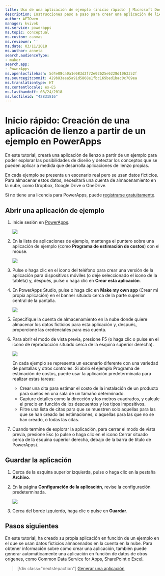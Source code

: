 ```yaml
---
title: Uso de una aplicación de ejemplo (inicio rápido) | Microsoft Docs
description: Instrucciones paso a paso para crear una aplicación de lienzo en función de un ejemplo en PowerApps
author: AFTOwen
manager: kvivek
ms.service: powerapps
ms.topic: conceptual
ms.custom: canvas
ms.reviewer: ''
ms.date: 03/11/2018
ms.author: anneta
search.audienceType:
- maker
search.app:
- PowerApps
ms.openlocfilehash: 5d4e88ca0a1e683d2f72e02625e6228d1063352f
ms.sourcegitcommit: 429b83aaa5a91d5868e1fbc169bed1bac0c709ea
ms.translationtype: HT
ms.contentlocale: es-ES
ms.lasthandoff: 08/24/2018
ms.locfileid: "42831816"
---
```

# <a name="quickstart-create-a-canvas-app-from-a-sample-in-powerapps"></a>Inicio rápido: Creación de una aplicación de lienzo a partir de un ejemplo en PowerApps
En este tutorial, creará una aplicación de lienzo a partir de un ejemplo para poder explorar las posibilidades de diseño y detectar los conceptos que se pueden aplicar a medida que desarrolla aplicaciones de lienzo propias.

En cada ejemplo se presenta un escenario real pero se usan datos ficticios. Para almacenar estos datos, necesitará una cuenta de almacenamiento en la nube, como Dropbox, Google Drive o OneDrive.

Si no tiene una licencia para PowerApps, puede [registrarse gratuitamente](../signup-for-powerapps.md).

## <a name="open-a-sample-app"></a>Abrir una aplicación de ejemplo
1. Inicie sesión en [PowerApps](https://web.powerapps.com?utm_source=padocs&utm_medium=linkinadoc&utm_campaign=referralsfromdoc).

    ![](./media/open-and-run-a-sample-app/sign-in.png)

1. En la lista de aplicaciones de ejemplo, mantenga el puntero sobre una aplicación de ejemplo (como **Programa de estimación de costos**) con el mouse.

    ![](./media/open-and-run-a-sample-app/sample-tile.png)

1. Pulse o haga clic en el icono del teléfono para crear una versión de la aplicación para dispositivos móviles (o deje seleccionado el icono de la tableta) y, después, pulse o haga clic en **Crear esta aplicación**.

1. En PowerApps Studio, pulse o haga clic en **Make my own app** (Crear mi propia aplicación) en el banner situado cerca de la parte superior central de la pantalla.

    ![](./media/open-and-run-a-sample-app/banner.png)

1. Especifique la cuenta de almacenamiento en la nube donde quiere almacenar los datos ficticios para esta aplicación y, después, proporcione las credenciales para esa cuenta.

1. Para abrir el modo de vista previa, presione F5 (o haga clic o pulse en el icono de reproducción situado cerca de la esquina superior derecha).

    ![](./media/open-and-run-a-sample-app/open-preview.png)

    En cada ejemplo se representa un escenario diferente con una variedad de pantallas y otros controles. Si abrió el ejemplo Programa de estimación de costos, puede usar la aplicación predeterminada para realizar estas tareas:

    - Crear una cita para estimar el costo de la instalación de un producto para suelos en una sala de un tamaño determinado.
    - Capture detalles como la dirección y los metros cuadrados, y calcule el precio en función de los descuentos y los tipos impositivos.
    - Filtre una lista de citas para que se muestren solo aquellas para las que se han creado las estimaciones, o aquellas para las que no se han creado, o todas las citas.
    
1. Cuando termine de explorar la aplicación, para cerrar el modo de vista previa, presione Esc (o pulse o haga clic en el icono Cerrar situado cerca de la esquina superior derecha, debajo de la barra de título de PowerApps).

## <a name="save-the-app"></a>Guardar la aplicación
1. Cerca de la esquina superior izquierda, pulse o haga clic en la pestaña **Archivo**.

1. En la página **Configuración de la aplicación**, revise la configuración predeterminada.

    ![](./media/open-and-run-a-sample-app/app-settings.png)

1. Cerca del borde izquierdo, haga clic o pulse en **Guardar**. 

## <a name="next-steps"></a>Pasos siguientes
En este tutorial, ha creado su propia aplicación en función de un ejemplo en el que se usan datos ficticios almacenados en la cuenta en la nube. Para obtener información sobre cómo crear una aplicación, también puede generar automáticamente una aplicación en función de datos de otros orígenes, como Common Data Service for Apps, SharePoint o Excel.

> [!div class="nextstepaction"]
> [Generar una aplicación](data-platform-create-app.md)
